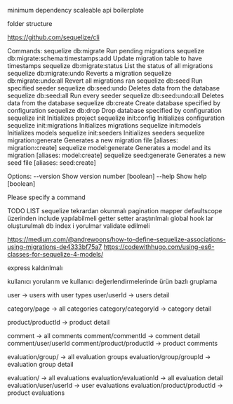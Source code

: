 minimum dependency
scaleable api boilerplate


folder structure


https://github.com/sequelize/cli

Commands:
  sequelize db:migrate                        Run pending migrations
  sequelize db:migrate:schema:timestamps:add  Update migration table to have timestamps
  sequelize db:migrate:status                 List the status of all migrations
  sequelize db:migrate:undo                   Reverts a migration
  sequelize db:migrate:undo:all               Revert all migrations ran
  sequelize db:seed                           Run specified seeder
  sequelize db:seed:undo                      Deletes data from the database
  sequelize db:seed:all                       Run every seeder
  sequelize db:seed:undo:all                  Deletes data from the database
  sequelize db:create                         Create database specified by configuration
  sequelize db:drop                           Drop database specified by configuration
  sequelize init                              Initializes project
  sequelize init:config                       Initializes configuration
  sequelize init:migrations                   Initializes migrations
  sequelize init:models                       Initializes models
  sequelize init:seeders                      Initializes seeders
  sequelize migration:generate                Generates a new migration file      [aliases: migration:create]
  sequelize model:generate                    Generates a model and its migration [aliases: model:create]
  sequelize seed:generate                     Generates a new seed file           [aliases: seed:create]

Options:
  --version  Show version number                                                  [boolean]
  --help     Show help                                                            [boolean]

Please specify a command


TODO LIST
sequelize tekrardan okunmalı
pagination mapper
defaultscope üzerinden include yapılabilmeli
getter setter araştırılmalı
global hook lar oluşturulmalı
db index i
yorulmar validate edilmeli

https://medium.com/@andrewoons/how-to-define-sequelize-associations-using-migrations-de4333bf75a7
https://codewithhugo.com/using-es6-classes-for-sequelize-4-models/

express kaldırılmalı

kullanıcı yorularım ve kullanıcı değerlendirmelerinde ürün bazlı gruplama


user -> users with user types
user/userId -> users detail

category/page -> all categories
category/categoryId -> category detail

product/productId -> product detail

comment -> all comments
comment/commentId -> comment detail
comment/user/userId
comment/product/productId -> product comments

evaluation/group/ -> all evaluation groups
evaluation/group/groupId -> evaluation group detail

evaluation/ -> all evaluations
evaluation/evaluationId -> all evaluation detail
evaluation/user/userId -> user evaluations
evaluation/product/productId -> product evaluations
 


